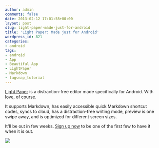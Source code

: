 ```yaml
---
author: admin
comments: false
date: 2013-02-12 17:01:58+00:00
layout: post
slug: light-paper-made-just-for-android
title: 'Light Paper: Made just for Android'
wordpress_id: 821
categories:
- android
tags:
- android
- App
- Beautiful App
- LightPaper
- Markdown
- tagsnap_tutorial
---
```


[Light Paper](http://getlightpaper.com) is a distraction-free editor made specifically for Android. With love, of course.





It supports Markdown, has easily accessible quick Markdown shortcut codes, syncs to cloud, has a distraction-free writing mode, preview is one swipe away, and is optimized for different screen sizes.





It'll be out in few weeks. [Sign up now](http://getlightpaper.com) to be one of the first few to have it when it is out.





![](https://dl.dropbox.com/u/83257/lightpaper_blog_brand.png)



